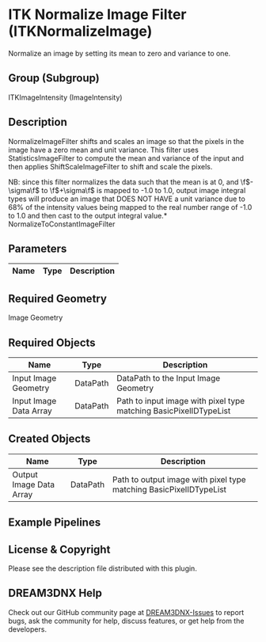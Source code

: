 # ITK Normalize Image Filter (ITKNormalizeImage)

Normalize an image by setting its mean to zero and variance to one.

## Group (Subgroup)

ITKImageIntensity (ImageIntensity)

## Description

NormalizeImageFilter shifts and scales an image so that the pixels in the image have a zero mean and unit variance. This filter uses StatisticsImageFilter to compute the mean and variance of the input and then applies ShiftScaleImageFilter to shift and scale the pixels.

NB: since this filter normalizes the data such that the mean is at 0, and \f$-\sigma\f$ to \f$+\sigma\f$ is mapped to -1.0 to 1.0, output image integral types will produce an image that DOES NOT HAVE a unit variance due to 68% of the intensity values being mapped to the real number range of -1.0 to 1.0 and then cast to the output integral value.* NormalizeToConstantImageFilter

## Parameters

| Name | Type | Description |
|------|------|-------------|

## Required Geometry

Image Geometry

## Required Objects

| Name |Type | Description |
|-----|------|-------------|
| Input Image Geometry | DataPath | DataPath to the Input Image Geometry |
| Input Image Data Array | DataPath | Path to input image with pixel type matching BasicPixelIDTypeList |

## Created Objects

| Name |Type | Description |
|-----|------|-------------|
| Output Image Data Array | DataPath | Path to output image with pixel type matching BasicPixelIDTypeList |

## Example Pipelines


## License & Copyright

Please see the description file distributed with this plugin.


## DREAM3DNX Help

Check out our GitHub community page at [DREAM3DNX-Issues](https://github.com/BlueQuartzSoftware/DREAM3DNX-Issues) to report bugs, ask the community for help, discuss features, or get help from the developers.


